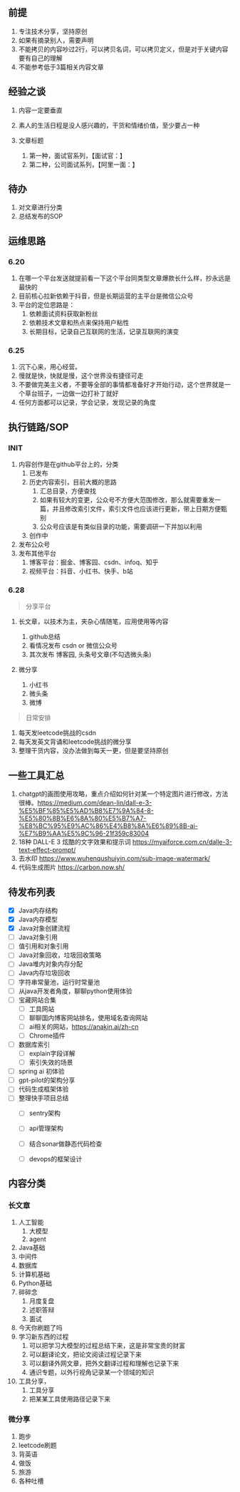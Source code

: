 ## 前提

1. 专注技术分享，坚持原创
2. 如果有摘录别人，需要声明
3. 不能拷贝的内容吵过2行，可以拷贝名词，可以拷贝定义，但是对于关键内容要有自己的理解
4. 不能参考低于3篇相关内容文章



## 经验之谈

1. 内容一定要垂直
2. 素人的生活日程是没人感兴趣的，干货和情绪价值，至少要占一种
3. 文章标题

   1. 第一种，面试官系列，【面试官：】
   2. 第二种，公司面试系列，【阿里一面：】

   



## 待办

1. 对文章进行分类
2. 总结发布的SOP



## 运维思路

### 6.20

1. 在哪一个平台发送就提前看一下这个平台同类型文章爆款长什么样，抄永远是最快的
2. 目前核心拉新依赖于抖音，但是长期运营的主平台是微信公众号
3. 平台的定位思路是：
   1. 依赖面试资料获取新粉丝
   2. 依赖技术文章和热点来保持用户粘性
   3. 长期目标，记录自己互联网的生活，记录互联网的演变



### 6.25

1. 沉下心来，用心经营。
2. 慢就是快，快就是慢，这个世界没有捷径可走
3. 不要做完美主义者，不要等全部的事情都准备好才开始行动，这个世界就是一个草台班子，一边做一边打补丁就好
4. 任何方面都可以记录，学会记录，发现记录的角度



## 执行链路/SOP

### INIT

1. 内容创作是在github平台上的，分类
   1. 已发布
   2. 历史内容索引，目前大概的思路
      1. 汇总目录，方便查找
      2. 如果有较大的变更，公众号不方便大范围修改，那么就需要重发一篇，并且修改索引文件，索引文件也应该进行更新，带上日期方便甄别
      3. 公众号应该是有类似目录的功能，需要调研一下并加以利用
   3. 创作中
2. 发布公众号
3. 发布其他平台
   1. 博客平台：掘金、博客园、csdn、infoq、知乎
   2. 视频平台：抖音、小红书、快手、b站



### 6.28

> 分享平台

1. 长文章，以技术为主，夹杂心情随笔，应用使用等内容
   1. github总结
   2. 看情况发布 csdn or 微信公众号
   3. 其次发布 博客园, 头条号文章(不勾选微头条)

2. 微分享
   1. 小红书
   2. 微头条
   3. 微博

> 日常安排

1. 每天发leetcode挑战的csdn
2. 每天发英文背诵和leetcode挑战的微分享
3. 整理干货内容，没办法做到每天一更，但是要坚持原创



## 一些工具汇总

1. chatgpt的画图使用攻略，重点介绍如何针对某一个特定图片进行修改，方法很棒。https://medium.com/dean-lin/dall-e-3-%E5%BF%85%E5%AD%B8%E7%9A%84-8-%E5%80%8B%E6%8A%80%E5%B7%A7-%E8%BC%95%E9%AC%86%E4%B8%8A%E6%89%8B-ai-%E7%B9%AA%E5%9C%96-21f359c83004
1. 18种 DALL-E 3 炫酷的文字效果和提示词 https://myaiforce.com.cn/dalle-3-text-effect-prompt/
1. 去水印 https://www.wuhenqushuiyin.com/sub-image-watermark/
1. 代码生成图片 https://carbon.now.sh/



## 待发布列表

- [x] Java内存结构
- [x] Java内存模型
- [x] Java对象创建流程
- [ ] Java对象引用
- [ ] 值引用和对象引用
- [ ] Java对象回收，垃圾回收策略
- [ ] Java堆内对象内存分配
- [ ] Java内存垃圾回收
- [ ] 字符串常量池，运行时常量池
- [ ] 从java开发者角度，聊聊python使用体验
- [ ] 宝藏网站合集
   - [ ] 工具网站
   - [ ] 聊聊国内博客网站排名，使用域名查询网站
   - [ ] ai相关的网站，https://anakin.ai/zh-cn
   - [ ] Chrome插件

- [ ] 数据库索引
   - [ ] explain字段详解
   - [ ] 索引失效的场景
- [ ] spring ai 初体验
- [ ] gpt-pilot的架构分享
- [ ] 代码生成框架体验
- [ ] 整理快手项目总结
  - [ ] sentry架构
  - [ ] api管理架构
  - [ ] 结合sonar做静态代码检查
  - [ ] devops的框架设计



## 内容分类

### 长文章

1. 人工智能
   1. 大模型
   2. agent
2. Java基础
3. 中间件
4. 数据库
5. 计算机基础
6. Python基础
7. 碎碎念
   1. 月度复盘
   2. 述职答辩
   3. 面试
8. 今天你刷题了吗
9. 学习新东西的过程
   1. 可以把学习大模型的过程总结下来，这是非常宝贵的财富
   1. 可以翻译论文，把论文阅读过程记录下来
   1. 可以翻译外网文章，把外文翻译过程和理解也记录下来
   1. 通识专题，以外行视角记录某一个领域的知识
10. 工具分享，
    1. 工具分享
    2. 把某某工具使用路径记录下来



### 微分享

1. 跑步
2. leetcode刷题
3. 背英语
4. 做饭
5. 旅游
6. 各种吐槽
